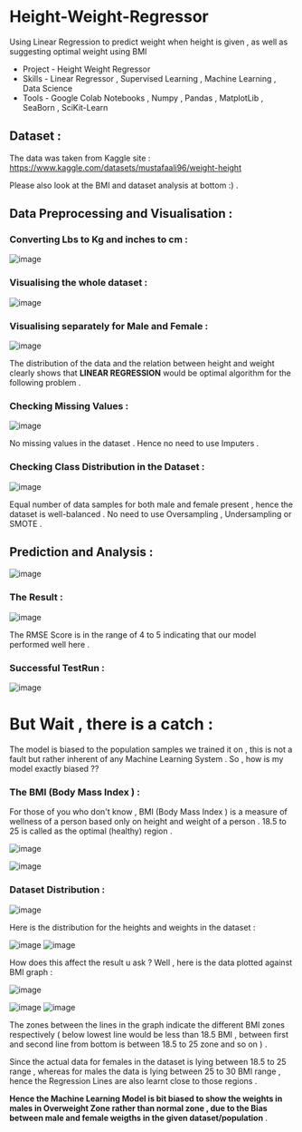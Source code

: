 # Height-Weight-Regressor
Using Linear Regression to predict weight when height is given , as well as suggesting optimal weight using BMI
* Project - Height Weight Regressor 
* Skills - Linear Regressor , Supervised Learning , Machine Learning , Data Science 
* Tools - Google Colab Notebooks , Numpy , Pandas , MatplotLib , SeaBorn , SciKit-Learn 


## Dataset : 
The data was taken from Kaggle site : https://www.kaggle.com/datasets/mustafaali96/weight-height

Please also look at the BMI and dataset analysis at bottom :)  .

## Data Preprocessing and Visualisation :

### Converting Lbs to Kg and inches to cm :

![image](https://user-images.githubusercontent.com/86561124/174354776-d671eb98-de84-42a0-98bb-34bd88f06432.png)

### Visualising the whole dataset :

![image](https://user-images.githubusercontent.com/86561124/174354903-b633031a-02b3-431b-a046-1c19037a13a8.png)

### Visualising separately for Male and Female :

![image](https://user-images.githubusercontent.com/86561124/174355047-002d94ed-5931-4a5c-85af-95381c4fa222.png)

The distribution of the data and the relation between height and weight clearly shows that __LINEAR REGRESSION__ would be optimal algorithm for the following problem .

### Checking Missing Values :

![image](https://user-images.githubusercontent.com/86561124/174355223-9ff30b53-2599-46dd-801e-a9562a5b7eed.png)

No missing values in the dataset . Hence no need to use Imputers .

### Checking Class Distribution in the Dataset :

![image](https://user-images.githubusercontent.com/86561124/174355373-0d30e701-60c3-4667-af64-5643ddcdd842.png)

Equal number of data samples for both male and female present , hence the dataset is well-balanced . No need to use Oversampling , Undersampling or SMOTE . 

## Prediction and Analysis :

![image](https://user-images.githubusercontent.com/86561124/174355824-d2780da2-f685-4530-9930-62bdebc66143.png)

### The Result :

![image](https://user-images.githubusercontent.com/86561124/174355912-3f90e509-b523-4ff7-a90a-a1fd0bc131b0.png)

The RMSE Score is in the range of 4 to 5 indicating that our model performed well here . 

### Successful TestRun :

![image](https://user-images.githubusercontent.com/86561124/174356209-8d1dcf72-3fe9-42c1-9682-8443726f82f7.png)

# But Wait , there is a catch :

The model is biased to the population samples we trained it on , this is not a fault but rather inherent of any Machine Learning System . So , how is my model exactly biased ??

### The BMI (Body Mass Index ) : 

For those of you who don't know , BMI (Body Mass Index ) is a measure of wellness of a person based only on height and weight of a person . 18.5 to 25 is called as the optimal (healthy) region .

![image](https://user-images.githubusercontent.com/86561124/174356997-6c257054-acef-46d7-92bd-45cf2c0edafe.png)

![image](https://user-images.githubusercontent.com/86561124/174357182-13a1650c-c83a-4a04-8c7e-2d077ec20675.png)

### Dataset Distribution :


![image](https://user-images.githubusercontent.com/86561124/174357579-8d035b8d-86eb-4e41-837e-dad1acda9e7d.png)

Here is the distribution for the heights and weights in the dataset :

![image](https://user-images.githubusercontent.com/86561124/174357622-a7b57569-7e94-4213-ba4f-b7fb66600499.png)
![image](https://user-images.githubusercontent.com/86561124/174357642-61ec4725-f5b4-4d1d-9514-bbd8d8b3b72c.png)

How does this affect the result u ask ? Well , here is the data plotted against BMI graph :

![image](https://user-images.githubusercontent.com/86561124/174358015-c892fd88-d1e8-4a38-a153-b430c122d2bc.png)

![image](https://user-images.githubusercontent.com/86561124/174357888-9ffe9faa-b218-48d0-9060-3fdc84cee265.png)
![image](https://user-images.githubusercontent.com/86561124/174357906-65d51f69-5ca8-4f59-b53b-cda2d5983726.png)

The zones between the lines in the graph indicate the different BMI zones respectively ( below lowest line would be less than 18.5 BMI , between first and second line from bottom is between 18.5 to 25 zone and so on ) . 

Since the actual data for females in the dataset is lying between 18.5 to 25 range , whereas for males the data is lying between 25 to 30 BMI range , hence the Regression Lines are also learnt close to those regions . 

__Hence the Machine Learning Model is bit biased to show the weights in males in Overweight Zone rather than normal zone , due to the Bias between male and female weigths in the given dataset/population__ . 









